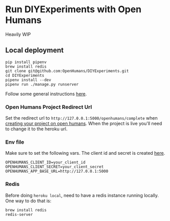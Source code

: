 # Run DIYExperiments with Open Humans

Heavily WIP

## Local deployment

```
pip install pipenv
brew install redis
git clone git@github.com:OpenHumans/DIYExperiments.git
cd DIYExperiments
pipenv install --dev
pipenv run ./manage.py runserver
```

Follow some general instructions [here](https://github.com/gedankenstuecke/oh_data_uploader/blob/master/INSTALL.md).

### Open Humans Project Redirect Url

Set the redirect url to `http://127.0.0.1:5000/openhumans/complete` when [creating your project on open humans](https://github.com/gedankenstuecke/oh_data_uploader#step-3-create-your-project-on-open-humans). When the project is live you'll need to change it to the heroku url.

### Env file

Make sure to set the following vars. The client id and secret is created [here](https://github.com/gedankenstuecke/oh_data_uploader#step-3-create-your-project-on-open-humans).

```
OPENHUMANS_CLIENT_ID=your_client_id
OPENHUMANS_CLIENT_SECRET=your_client_secret
OPENHUMANS_APP_BASE_URL=http://127.0.0.1:5000
```

### Redis

Before doing `heroku local`, need to have a redis instance running locally.
One way to do that is:

```
brew install redis
redis-server
```
